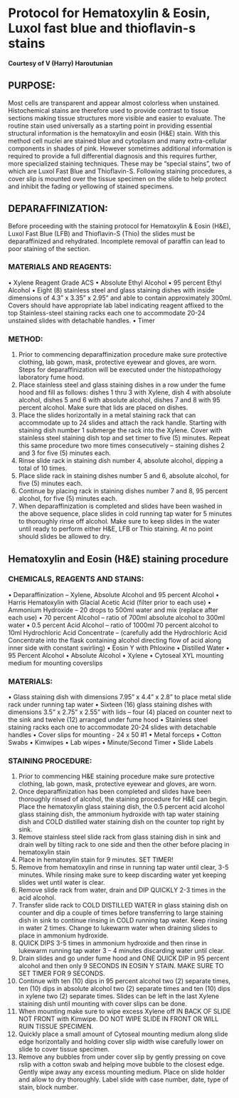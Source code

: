 # Protocol for Hematoxylin & Eosin, Luxol fast blue and thioflavin-s stains
**Courtesy of V (Harry) Haroutunian**
 
## PURPOSE:  
Most cells are transparent and appear almost colorless when unstained. Histochemical stains are therefore used to provide contrast to tissue sections making tissue structures more visible and easier to evaluate.  The routine stain used universally as a starting point in providing essential structural information is the hematoxylin and eosin (H&E) stain. With this method cell nuclei are stained blue and cytoplasm and many extra-cellular components in shades of pink. However sometimes additional information is required to provide a full differential diagnosis and this requires further, more specialized staining techniques. These may be “special stains”, two of which are Luxol Fast Blue and Thioflavin-S.
Following staining procedures, a cover slip is mounted over the tissue specimen on the slide to help protect and inhibit the fading or yellowing of stained specimens.
 
## DEPARAFFINIZATION:  
Before proceeding with the staining protocol for Hematoxylin & Eosin (H&E), Luxol Fast Blue (LFB) and Thioflavin-S (Thio) the slides must be deparaffinized and rehydrated.  Incomplete removal of paraffin can lead to poor staining of the section.
 
### MATERIALS AND REAGENTS: 
•	Xylene Reagent Grade ACS
•	Absolute Ethyl Alcohol
•	95 percent Ethyl Alcohol
•	Eight (8) stainless steel and glass staining dishes with inside dimensions of 4.3” x 3.35” x 2.95” and able to contain approximately 300ml.  Covers should have appropriate lab label indicating reagent affixed to the top Stainless-steel staining racks each one to accommodate 20-24 unstained slides with detachable handles.
•	Timer
 
### METHOD:
1.	 Prior to commencing deparaffinization procedure make sure protective clothing, lab gown, mask, protective eyewear and gloves, are worn.  Steps for deparaffinization will be executed under the histopathology laboratory fume hood.
2.	Place stainless steel and glass staining dishes in a row under the fume hood and fill as follows:  dishes 1 thru 3 with Xylene, dish 4 with absolute alcohol, dishes 5 and 6 with absolute alcohol, dishes 7 and 8 with 95 percent alcohol.  Make sure that lids are placed on dishes.
3.	Place the slides horizontally in a metal staining rack that can accommodate up to 24 slides and attach the rack handle.  Starting with staining dish number 1 submerge the rack into the Xylene.  Cover with stainless steel staining dish top and set timer to five (5) minutes.  Repeat this same procedure two more times consecutively – staining dishes 2 and 3 for five (5) minutes each.
4.	Rinse slide rack in staining dish number 4, absolute alcohol, dipping a total of 10 times.
5.	Place slide rack in staining dishes number 5 and 6, absolute alcohol, for five (5) minutes each.
6.	Continue by placing rack in staining dishes number 7 and 8, 95 percent alcohol, for five (5) minutes each.
7.	When deparaffinization is completed and slides have been washed in the above sequence, place slides in cold running tap water for 5 minutes to thoroughly rinse off alcohol.  Make sure to keep slides in the water until ready to perform either H&E, LFB or Thio staining.  At no point should slides be allowed to dry.

## Hematoxylin and Eosin (H&E) staining procedure
 
### CHEMICALS, REAGENTS AND STAINS:
•	Deparaffinization – Xylene, Absolute Alcohol and 95 percent Alcohol
•	Harris Hematoxylin with Glacial Acetic Acid (filter prior to each use)
•	Ammonium Hydroxide – 20 drops to 500ml water and mix (replace after each use)
•	70 percent Alcohol – ratio of 700ml absolute alcohol to 300ml water
•	0.5 percent Acid Alcohol – ratio of 1000ml 70 percent alcohol to 10ml Hydrochloric Acid Concentrate – (carefully add the Hydrochloric Acid Concentrate into the flask containing alcohol directing flow of acid along inner side with constant swirling)
•	Eosin Y with Phloxine
•	Distilled Water
•	95 Percent Alcohol
•	Absolute Alcohol
•	Xylene
•	Cytoseal XYL mounting medium for mounting coverslips
 
### MATERIALS:
•	Glass staining dish with dimensions 7.95” x 4.4” x 2.8” to place metal slide rack under running tap water
•	Sixteen (16) glass staining dishes with dimensions 3.5” x 2.75” x 2.55” with lids – four (4) placed on counter next to the sink and twelve (12) arranged under fume hood
•	Stainless steel staining racks each one to accommodate 20-24 slides with detachable handles
•	Cover slips for mounting -  24 x 50 #1
•	Metal forceps
•	Cotton Swabs
•	Kimwipes
•	Lab wipes
•	Minute/Second Timer
•	Slide Labels
 
### STAINING PROCEDURE:
1.	Prior to commencing H&E staining procedure make sure protective clothing, lab gown, mask, protective eyewear and gloves, are worn.
2.	Once deparaffinization has been completed and slides have been thoroughly rinsed of alcohol, the staining procedure for H&E can begin.  Place the hematoxylin glass staining dish, the 0.5 percent acid alcohol glass staining dish, the ammonium hydroxide with tap water staining dish and COLD distilled water staining dish on the counter top right by sink.
3.	Remove stainless steel slide rack from glass staining dish in sink and drain well by tilting rack to one side and then the other before placing in hematoxylin stain
4.	Place in hematoxylin stain for 9 minutes. SET TIMER!
5.	Remove from hematoxylin and rinse in running tap water until clear, 3-5 minutes.  While rinsing make sure to keep discarding water yet keeping slides wet until water is clear.
6.	Remove slide rack from water, drain and DIP QUICKLY  2-3 times in the acid alcohol.
7.	Transfer slide rack to COLD DISTILLED WATER in glass staining dish on counter and dip a couple of times before transferring to large staining dish in sink to continue rinsing in COLD running tap water.  Keep rinsing in water 2 times.  Change to lukewarm water when draining slides to place in ammonium hydroxide.
8.	QUICK DIPS 3-5 times in ammonium hydroxide and then rinse in lukewarm running tap water 3 – 4 minutes discarding water until clear.
9.	Drain slides and go under fume hood and ONE QUICK DIP in 95 percent alcohol and then only 9 SECONDS IN EOSIN Y STAIN.  MAKE SURE TO SET TIMER FOR 9 SECONDS.
10.	Continue with ten (10) dips in 95 percent alcohol two (2) separate times, ten (10) dips in absolute alcohol two (2) separate times and ten (10) dips in xylene two (2) separate times.  Slides can be left in the last Xylene staining dish until mounting with cover slips can be done.
11.	When mounting make sure to wipe excess Xylene off  IN BACK OF SLIDE NOT FRONT with Kimwipe.  DO NOT WIPE SLIDE IN FRONT OR WILL RUIN TISSUE SPECIMEN.
12.	Quickly place a small amount of Cytoseal mounting medium along slide edge horizontally and holding cover slip width wise carefully lower on slide to cover tissue specimen.
13.	Remove any bubbles from under cover slip by gently pressing on cove rslip with a cotton swab and helping move bubble to the closest edge. Gently wipe away any excess mounting medium. Place on slide holder and allow to dry thoroughly. Label slide with case number, date, type of stain, block number.

